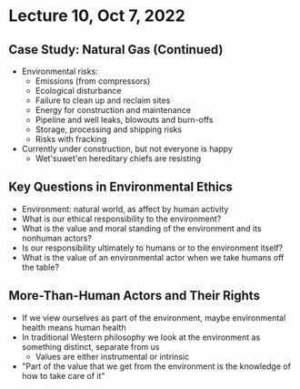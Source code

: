 # Lecture 10, Oct 7, 2022

## Case Study: Natural Gas (Continued)

* Environmental risks:
	* Emissions (from compressors)
	* Ecological disturbance
	* Failure to clean up and reclaim sites
	* Energy for construction and maintenance
	* Pipeline and well leaks, blowouts and burn-offs
	* Storage, processing and shipping risks
	* Risks with fracking
* Currently under construction, but not everyone is happy
	* Wet'suwet'en hereditary chiefs are resisting

## Key Questions in Environmental Ethics

* Environment: natural world, as affect by human activity
* What is our ethical responsibility to the environment?
* What is the value and moral standing of the environment and its nonhuman actors?
* Is our responsibility ultimately to humans or to the environment itself?
* What is the value of an environmental actor when we take humans off the table?

## More-Than-Human Actors and Their Rights

* If we view ourselves as part of the environment, maybe environmental health means human health
* In traditional Western philosophy we look at the environment as something distinct, separate from us
	* Values are either instrumental or intrinsic
* "Part of the value that we get from the environment is the knowledge of how to take care of it"

